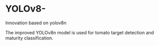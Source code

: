 # YOLOv8-
Innovation based on yolov8n

The improved YOLOv8n model is used for tomato target detection and maturity classification.
